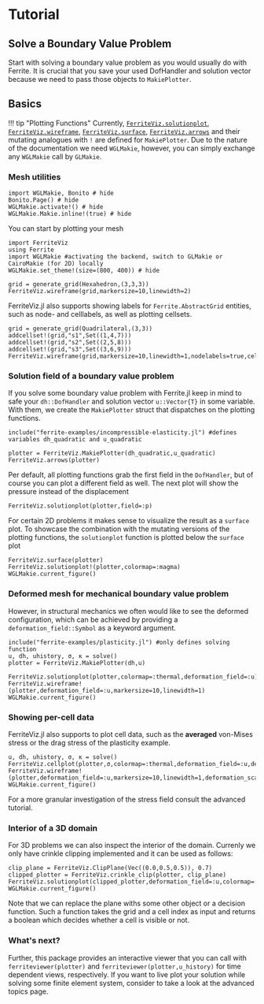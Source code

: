# Tutorial

## Solve a Boundary Value Problem

Start with solving a boundary value problem as you would usually do with Ferrite. It is crucial that you save your used DofHandler
and solution vector because we need to pass those objects to `MakiePlotter`.


## Basics

!!! tip "Plotting Functions"
    Currently, [`FerriteViz.solutionplot`](@ref), [`FerriteViz.wireframe`](@ref), [`FerriteViz.surface`](@ref), [`FerriteViz.arrows`](@ref) and their mutating analogues with `!` are defined for `MakiePlotter`.
    Due to the nature of the documentation we need `WGLMakie`, however, you can simply exchange any `WGLMakie` call by `GLMakie`.

### Mesh utilities

```@example 1
import WGLMakie, Bonito # hide
Bonito.Page() # hide
WGLMakie.activate!() # hide
WGLMakie.Makie.inline!(true) # hide
```

You can start by plotting your mesh

```@example 1
import FerriteViz
using Ferrite
import WGLMakie #activating the backend, switch to GLMakie or CairoMakie (for 2D) locally
WGLMakie.set_theme!(size=(800, 400)) # hide

grid = generate_grid(Hexahedron,(3,3,3))
FerriteViz.wireframe(grid,markersize=10,linewidth=2)
```

FerriteViz.jl also supports showing labels for `Ferrite.AbstractGrid` entities, such as node- and celllabels, as well as plotting cellsets.

```@example 1
grid = generate_grid(Quadrilateral,(3,3))
addcellset!(grid,"s1",Set((1,4,7)))
addcellset!(grid,"s2",Set((2,5,8)))
addcellset!(grid,"s3",Set((3,6,9)))
FerriteViz.wireframe(grid,markersize=10,linewidth=1,nodelabels=true,celllabels=true,cellsets=true)
```

### Solution field of a boundary value problem

If you solve some boundary value problem with Ferrite.jl keep in mind to safe your `dh::DofHandler` and solution vector `u::Vector{T}` in some variable.
With them, we create the `MakiePlotter` struct that dispatches on the plotting functions.

```@example 1
include("ferrite-examples/incompressible-elasticity.jl") #defines variables dh_quadratic and u_quadratic

plotter = FerriteViz.MakiePlotter(dh_quadratic,u_quadratic)
FerriteViz.arrows(plotter)
```

Per default, all plotting functions grab the first field in the `DofHandler`, but of course you can plot a different field as well.
The next plot will show the pressure instead of the displacement

```@example 1
FerriteViz.solutionplot(plotter,field=:p)
```

For certain 2D problems it makes sense to visualize the result as a `surface` plot. To showcase the combination with the mutating versions of the plotting functions,
the `solutionplot` function is plotted below the `surface` plot

```@example 1
FerriteViz.surface(plotter)
FerriteViz.solutionplot!(plotter,colormap=:magma)
WGLMakie.current_figure()
```

### Deformed mesh for mechanical boundary value problem

However, in structural mechanics we often would like to see the deformed configuration,
which can be achieved by providing a `deformation_field::Symbol` as a keyword argument.

```@example 1
include("ferrite-examples/plasticity.jl") #only defines solving function
u, dh, uhistory, σ, κ = solve()
plotter = FerriteViz.MakiePlotter(dh,u)

FerriteViz.solutionplot(plotter,colormap=:thermal,deformation_field=:u)
FerriteViz.wireframe!(plotter,deformation_field=:u,markersize=10,linewidth=1)
WGLMakie.current_figure()
```

### Showing per-cell data

FerriteViz.jl also supports to plot cell data, such as the **averaged** von-Mises stress or the drag stress of the plasticity example.
```@example 1
u, dh, uhistory, σ, κ = solve()
FerriteViz.cellplot(plotter,σ,colormap=:thermal,deformation_field=:u,deformation_scale=2.0)
FerriteViz.wireframe!(plotter,deformation_field=:u,markersize=10,linewidth=1,deformation_scale=2.0)
WGLMakie.current_figure()
```
For a more granular investigation of the stress field consult the advanced tutorial.

### Interior of a 3D domain

For 3D problems we can also inspect the interior of the domain. Currenly we only have crinkle clipping
implemented and it can be used as follows:
```@example 1
clip_plane = FerriteViz.ClipPlane(Vec((0.0,0.5,0.5)), 0.7)
clipped_plotter = FerriteViz.crinkle_clip(plotter, clip_plane)
FerriteViz.solutionplot(clipped_plotter,deformation_field=:u,colormap=:thermal,deformation_scale=2.0)
WGLMakie.current_figure()
```
Note that we can replace the plane withs some other object or a decision function. Such a function takes
the grid and a cell index as input and returns a boolean which decides whether a cell is visible or not.

### What's next?

Further, this package provides an interactive viewer that you can call with `ferriteviewer(plotter)` and
`ferriteviewer(plotter,u_history)` for time dependent views, respectively.
If you want to live plot your solution while solving some finite element system, consider to take a look at the advanced topics page.
